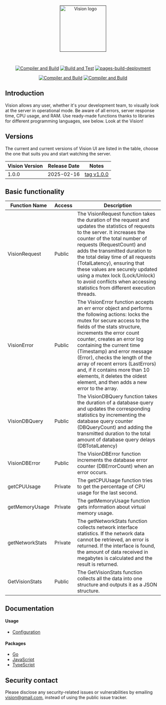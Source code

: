 <p align="center">
  <a href="" target="_blank" rel="noopener noreferrer">
    <img width="150" src="https://github.com/noneandundefined/vision-ui/blob/main/public/logo-vision-none.png" alt="Vision logo">
  </a>
</p>
</br>
<p align="center">
  <a href="https://github.com/Artymiik/vision/actions/workflows/compiler-client.yml"><img src="https://github.com/Artymiik/vision/actions/workflows/compiler-client.yml/badge.svg" alt="Compiler and Build"></a>
  <a href="https://github.com/Artymiik/vision/actions/workflows/global-index.yml"><img src="https://github.com/Artymiik/vision/actions/workflows/global-index.yml/badge.svg" alt="Build and Test"></a>
  <a href="https://github.com/noneandundefined/vision-ui/actions/workflows/pages/pages-build-deployment"><img src="https://github.com/noneandundefined/vision-ui/actions/workflows/pages/pages-build-deployment/badge.svg" alt="pages-build-deployment"></a>
</p>
<p align="center">
  <a href="https://www.npmjs.com/package/@artemiik/vision-ui"><img src="https://img.shields.io/npm/v/%40artemiik%2Fvision-ui" alt="Compiler and Build"></a>
  <a href="https://www.npmjs.com/package/@artemiik/vision-ui"><img src="https://img.shields.io/npm/dm/%40artemiik%2Fvision-ui" alt="Compiler and Build"></a>
</p>

## Introduction

Vision allows any user, whether it's your development team, to visually look at the server in operational mode. Be aware of all errors, server response time, CPU usage, and RAM. Use ready-made functions thanks to libraries for different programming languages, see below. Look at the Vision!

## Versions

The current and current versions of Vision UI are listed in the table, choose the one that suits you and start watching the server.

| Vision Version | Release Date | Notes                                                           |
| -------------- | ------------ | --------------------------------------------------------------- |
| 1.0.0          | 2025-02-16   | [tag v1.0.0](https://github.com/Artymiik/vision-ui/tree/v1.0.0) |

## Basic functionality

| Function Name   | Access  | Description                                                                                                                                                                                                                                                                                                                                                                                                                                                                 |
| --------------- | ------- | --------------------------------------------------------------------------------------------------------------------------------------------------------------------------------------------------------------------------------------------------------------------------------------------------------------------------------------------------------------------------------------------------------------------------------------------------------------------------- |
| VisionRequest   | Public  | The VisionRequest function takes the duration of the request and updates the statistics of requests to the server. It increases the counter of the total number of requests (RequestCount) and adds the transmitted duration to the total delay time of all requests (TotalLatency), ensuring that these values are securely updated using a mutex lock (Lock/Unlock) to avoid conflicts when accessing statistics from different execution threads.                        |
| VisionError     | Public  | The VisionError function accepts an err error object and performs the following actions: locks the mutex for secure access to the fields of the stats structure, increments the error count counter, creates an error log containing the current time (Timestamp) and error message (Error), checks the length of the array of recent errors (LastErrors) and, if it contains more than 10 elements, it deletes the oldest element, and then adds a new error to the array. |
| VisionDBQuery   | Public  | The VisionDBQuery function takes the duration of a database query and updates the corresponding statistics by incrementing the database query counter (DBQueryCount) and adding the transmitted duration to the total amount of database query delays (DBTotalLatency)                                                                                                                                                                                                      |
| VisionDBError   | Public  | The VisionDBError function increments the database error counter (DBErrorCount) when an error occurs.                                                                                                                                                                                                                                                                                                                                                                       |
| getCPUUsage     | Private | The getCPUUsage function tries to get the percentage of CPU usage for the last second.                                                                                                                                                                                                                                                                                                                                                                                      |
| getMemoryUsage  | Private | The getMemoryUsage function gets information about virtual memory usage.                                                                                                                                                                                                                                                                                                                                                                                                    |
| getNetworkStats | Private | The getNetworkStats function collects network interface statistics. If the network data cannot be retrieved, an error is returned. If the interface is found, the amount of data received in megabytes is calculated and the result is returned.                                                                                                                                                                                                                            |
| GetVisionStats  | Public  | The GetVisionStats function collects all the data into one structure and outputs it as a JSON structure.                                                                                                                                                                                                                                                                                                                                                                    |

## Documentation

#### Usage

- [Configuration](https://github.com/noneandundefined/vision-ui/tree/main/docs)

#### Packages

- [Go](https://github.com/noneandundefined/vision-go)
- [JavaScript](https://github.com/noneandundefined/vision-npm)
- [TypeScript](https://github.com/noneandundefined/vision-npm)

## Security contact

Please disclose any security-related issues or vulnerabilities by emailing [vision@gmail.com](mailto:vision@gmail.com), instead of using the public issue tracker.
